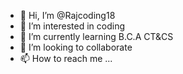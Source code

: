 - 👋 Hi, I’m @Rajcoding18
- 👀 I’m interested in coding
- 🌱 I’m currently learning B.C.A CT&CS
- 💞️ I’m looking to collaborate
- 📫 How to reach me ...

<!---
Rajcoding18/Rajcoding18 is a ✨ special ✨ repository because its `README.md` (this file) appears on your GitHub profile.
You can click the Preview link to take a look at your changes.
--->

